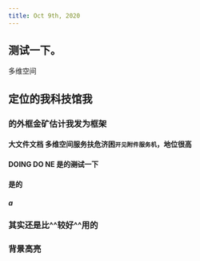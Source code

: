 ```yaml
---
title: Oct 9th, 2020
---
```


## 测试一下。
多维空间
## 定位的我科技馆我
### 的外框金矿估计我发为框架
#### **大文件文档** 多维空间服务扶危济困`开见附件服务机`，地位很高
#### DOING DO NE 是的~~测试~~一下
#### 是的
#### $a$
### 其实还是比^^较好^^用的
### 背景高亮
